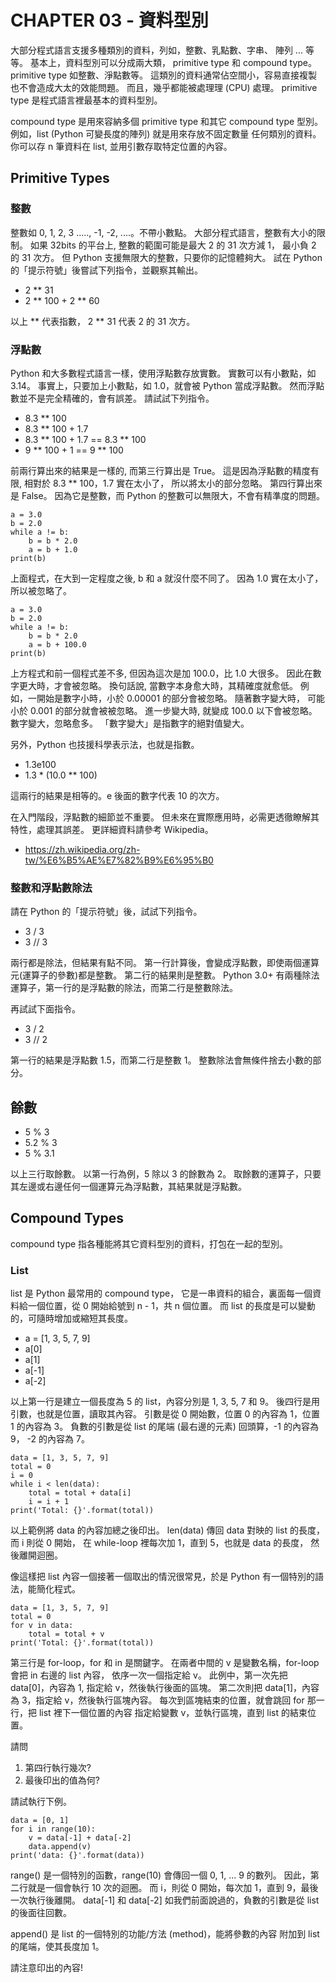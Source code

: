 # CHAPTER 03 - 資料型別

大部分程式語言支援多種類別的資料，列如，整數、乳點數、字串、
陣列 ... 等等。
基本上，資料型別可以分成兩大類， primitive type 和 compound type。
primitive type 如整數、淨點數等。
這類別的資料通常佔空間小，容易直接複製也不會造成大太的效能問題。
而且，幾乎都能被處理理 (CPU) 處理。
primitive type 是程式語言裡最基本的資料型別。

compound type 是用來容納多個 primitive type 和其它 compound type
型別。例如，list (Python 可變長度的陣列) 就是用來存放不固定數量
任何類別的資料。你可以存 n 筆資料在 list, 並用引數存取特定位置的內容。

## Primitive Types

### 整數

整數如 0, 1, 2, 3 ....., -1, -2, ....。不帶小數點。
大部分程式語言，整數有大小的限制。
如果 32bits 的平台上, 整數的範圍可能是最大 2 的 31 次方減 1，
最小負 2 的 31 次方。
但 Python 支援無限大的整數，只要你的記憶體夠大。
試在 Python 的「提示符號」後嘗試下列指令，並觀察其輸出。

 - 2 ** 31
 - 2 ** 100 + 2 ** 60

以上 \*\* 代表指數，  2 \*\* 31 代表 2 的 31 次方。

### 浮點數

Python 和大多數程式語言一樣，使用浮點數存放實數。
實數可以有小數點，如 3.14。
事實上，只要加上小數點，如 1.0，就會被 Python 當成浮點數。
然而浮點數並不是完全精確的，會有誤差。
請試試下列指令。

 - 8.3 ** 100
 - 8.3 ** 100 + 1.7
 - 8.3 ** 100 + 1.7 == 8.3 ** 100
 - 9 ** 100 + 1 == 9 ** 100

前兩行算出來的結果是一樣的, 而第三行算出是 True。
這是因為浮點數的精度有限, 相對於 8.3 \*\* 100，1.7 實在太小了，
所以將太小的部分忽略。
第四行算出來是 False。
因為它是整數，而 Python 的整數可以無限大，不會有精準度的問題。

    a = 3.0
    b = 2.0
    while a != b:
        b = b * 2.0
        a = b + 1.0
    print(b)

上面程式，在大到一定程度之後, b 和 a 就沒什麼不同了。
因為 1.0 實在太小了，所以被忽略了。

    a = 3.0
    b = 2.0
    while a != b:
        b = b * 2.0
        a = b + 100.0
    print(b)

上方程式和前一個程式差不多, 但因為這次是加 100.0，比 1.0 大很多。
因此在數字更大時，才會被忽略。
換句話說, 當數字本身愈大時，其精確度就愈低。
例如，一開始是數字小時，小於 0.00001 的部分會被忽略。
隨著數字變大時，
可能小於 0.001 的部分就會被被忽略。
進一步變大時, 就變成 100.0 以下會被忽略。
數字變大，忽略愈多。
「數字變大」是指數字的絕對值變大。

另外，Python 也技援科學表示法，也就是指數。

 - 1.3e100
 - 1.3 * (10.0 ** 100)

這兩行的結果是相等的。e 後面的數字代表 10 的次方。

在入門階段，浮點數的細節並不重要。
但未來在實際應用時，必需更透徹瞭解其特性，處理其誤差。
更詳細資料請參考 Wikipedia。

 - https://zh.wikipedia.org/zh-tw/%E6%B5%AE%E7%82%B9%E6%95%B0

### 整數和浮點數除法

請在 Python 的「提示符號」後，試試下列指令。

 - 3 / 3
 - 3 // 3

兩行都是除法，但結果有點不同。
第一行計算後，會變成浮點數，即使兩個運算元(運算子的參數)都是整數。
第二行的結果則是整數。
Python 3.0+ 有兩種除法運算子，第一行的是浮點數的除法，而第二行是整數除法。

再試試下面指令。

 - 3 / 2
 - 3 // 2

第一行的結果是浮點數 1.5，而第二行是整數 1。
整數除法會無條件捨去小數的部分。

## 餘數

 - 5 % 3
 - 5.2 % 3
 - 5 % 3.1

以上三行取餘數。
以第一行為例，5 除以 3 的餘數為 2。
取餘數的運算子，只要其左邊或右邊任何一個運算元為浮點數，其結果就是浮點數。

## Compound Types

compound type 指各種能將其它資料型別的資料，打包在一起的型別。

### List

list 是 Python 最常用的 compound type，
它是一串資料的組合，裏面每一個資料給一個位置，從 0 開始給號到
n - 1，共 n 個位置。
而 list 的長度是可以變動的，可隨時增加或縮短其長度。

 - a = [1, 3, 5, 7, 9]
 - a[0]
 - a[1]
 - a[-1]
 - a[-2]

以上第一行是建立一個長度為 5 的 list，內容分別是 1, 3, 5, 7 和 9。
後四行是用引數，也就是位置，讀取其內容。
引數是從 0 開始數，位置 0 的內容為 1，位置 1 的內容為 3。
負數的引數是從 list 的尾端 (最右邊的元素) 回頭算，-1 的內容為 9，
-2 的內容為 7。

    data = [1, 3, 5, 7, 9]
    total = 0
    i = 0
    while i < len(data):
        total = total + data[i]
        i = i + 1
    print('Total: {}'.format(total))

以上範例將 data 的內容加總之後印出。
len(data) 傳回 data 對映的 list 的長度，而 i 則從 0 開始，
在 while-loop 裡每次加 1，直到 5，也就是 data 的長度，
然後離開迴圈。

像這樣把 list 內容一個接著一個取出的情況很常見，於是 Python
有一個特別的語法，能簡化程式。

    data = [1, 3, 5, 7, 9]
    total = 0
    for v in data:
        total = total + v
    print('Total: {}'.format(total))

第三行是 for-loop，for 和 in 是關鍵字。
在兩者中間的 v 是變數名稱，for-loop 會把 in 右邊的 list 內容，
依序一次一個指定給 v。
此例中，第一次先把 data[0]，內容為 1, 指定給 v，然後執行後面的區塊。
第二次則把 data[1]，內容為 3，指定給 v，然後執行區塊內容。
每次到區塊結束的位置，就會跳回 for 那一行，把 list 裡下一個位置的內容
指定給變數 v，並執行區塊，直到 list 的結束位置。

請問

 1. 第四行執行幾次?
 2. 最後印出的值為何?

請試執行下例。

    data = [0, 1]
    for i in range(10):
        v = data[-1] + data[-2]
        data.append(v)
    print('data: {}'.format(data))

range() 是一個特別的函數，range(10) 會傳回一個 0, 1, ... 9 的數列。
因此，第二行就是一個會執行 10 次的迴圈。
而 i，則從 0 開始，每次加 1，直到 9，最後一次執行後離開。
data[-1] 和 data[-2] 如我們前面說過的，負數的引數是從 list 的後面往回數。

append() 是 list 的一個特別的功能/方法 (method)，能將參數的內容
附加到 list 的尾端，使其長度加 1。

請注意印出的內容!
